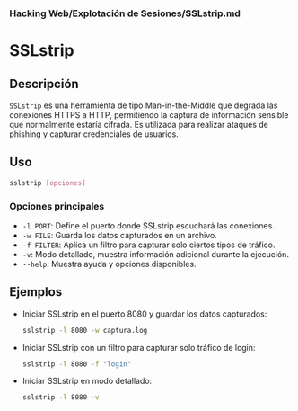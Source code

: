 ### **Hacking Web/Explotación de Sesiones/SSLstrip.md**

# SSLstrip

## Descripción

`SSLstrip` es una herramienta de tipo Man-in-the-Middle que degrada las conexiones HTTPS a HTTP, permitiendo la captura de información sensible que normalmente estaría cifrada. Es utilizada para realizar ataques de phishing y capturar credenciales de usuarios.

## Uso

```bash
sslstrip [opciones]
```

### Opciones principales

- `-l PORT`: Define el puerto donde SSLstrip escuchará las conexiones.
- `-w FILE`: Guarda los datos capturados en un archivo.
- `-f FILTER`: Aplica un filtro para capturar solo ciertos tipos de tráfico.
- `-v`: Modo detallado, muestra información adicional durante la ejecución.
- `--help`: Muestra ayuda y opciones disponibles.

## Ejemplos

- Iniciar SSLstrip en el puerto 8080 y guardar los datos capturados:

  ```bash
  sslstrip -l 8080 -w captura.log
  ```

- Iniciar SSLstrip con un filtro para capturar solo tráfico de login:

  ```bash
  sslstrip -l 8080 -f "login"
  ```

- Iniciar SSLstrip en modo detallado:

  ```bash
  sslstrip -l 8080 -v
  ```
